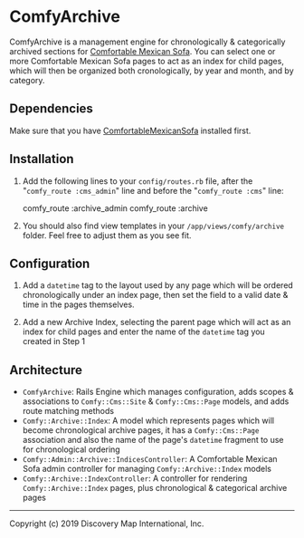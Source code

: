 # ComfyArchive

ComfyArchive is a management engine for chronologically & categorically archived sections for [Comfortable Mexican Sofa](https://github.com/comfy/comfortable-mexican-sofa). You can select one or more Comfortable Mexican Sofa pages to act as an index for child pages, which will then be organized both cronologically, by year and month, and by category.

## Dependencies

Make sure that you have [ComfortableMexicanSofa](https://github.com/comfy/comfortable-mexican-sofa) installed first.

## Installation

1) Add the following lines to your `config/routes.rb` file, after the "`comfy_route :cms_admin`" line and before the "`comfy_route :cms`" line:

    comfy_route :archive_admin
    comfy_route :archive

3) You should also find view templates in your `/app/views/comfy/archive` folder. Feel free to adjust them as you see fit.

## Configuration

1) Add a `datetime` tag to the layout used by any page which will be ordered chronologically under an index page, then set the field to a valid date & time in the pages themselves.

2) Add a new Archive Index, selecting the parent page which will act as an index for child pages and enter the name of the `datetime` tag you created in Step 1

## Architecture

* `ComfyArchive`: Rails Engine which manages configuration, adds scopes & associations to `Comfy::Cms::Site` & `Comfy::Cms::Page` models, and adds route matching methods
* `Comfy::Archive::Index`: A model which represents pages which will become chronological archive pages, it has a `Comfy::Cms::Page` association and also the name of the page's `datetime` fragment to use for chronological ordering
* `Comfy::Admin::Archive::IndicesController`: A Comfortable Mexican Sofa admin controller for managing `Comfy::Archive::Index` models
* `Comfy::Archive::IndexController`: A controller for rendering `Comfy::Archive::Index` pages, plus chronological & categorical archive pages

---

Copyright (c) 2019 Discovery Map International, Inc.

